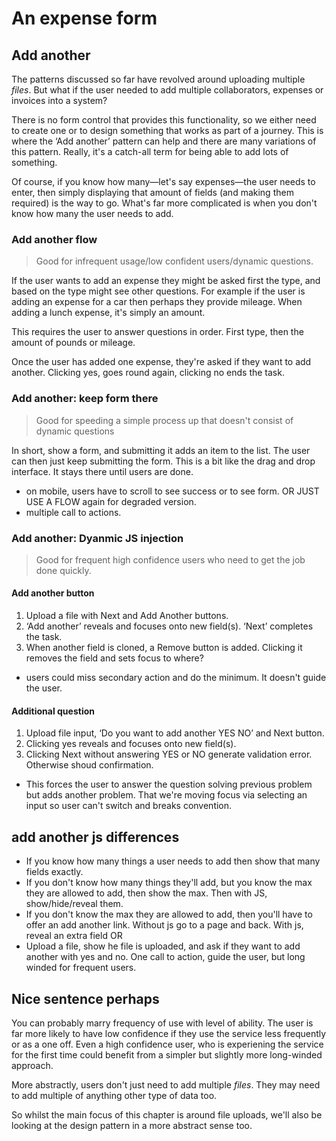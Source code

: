 # An expense form

## Add another

The patterns discussed so far have revolved around uploading multiple *files*. But what if the user needed to add multiple collaborators, expenses or invoices into a system?

There is no form control that provides this functionality, so we either need to create one or to design something that works as part of a journey. This is where the ‘Add another’ pattern can help and there are many variations of this pattern. Really, it's a catch-all term for being able to add lots of something.

Of course, if you know how many&mdash;let's say expenses&mdash;the user needs to enter, then simply displaying that amount of fields (and making them required) is the way to go. What's far more complicated is when you don't know how many the user needs to add.

### Add another flow

> Good for infrequent usage/low confident users/dynamic questions.

If the user wants to add an expense they might be asked first the type, and based on the type might see other questions. For example if the user is adding an expense for a car then perhaps they provide mileage. When adding a lunch expense, it's simply an amount.

This requires the user to answer questions in order. First type, then the amount of pounds or mileage.

Once the user has added one expense, they're asked if they want to add another. Clicking yes, goes round again, clicking no ends the task.

### Add another: keep form there

> Good for speeding a simple process up that doesn't consist of dynamic questions

In short, show a form, and submitting it adds an item to the list. The user can then just keep submitting the form. This is a bit like the drag and drop interface. It stays there until users are done.

- on mobile, users have to scroll to see success or to see form. OR JUST USE A FLOW again for degraded version.
- multiple call to actions.

### Add another: Dyanmic JS injection

> Good for frequent high confidence users who need to get the job done quickly.

#### Add another button

1. Upload a file with Next and Add Another buttons.
2. ‘Add another’ reveals and focuses onto new field(s). ‘Next’ completes the task.
3. When another field is cloned, a Remove button is added. Clicking it removes the field and sets focus to where?

- users could miss secondary action and do the minimum. It doesn't guide the user.

#### Additional question

1. Upload file input, ‘Do you want to add another YES NO’ and Next button.
2. Clicking yes reveals and focuses onto new field(s).
3. Clicking Next without answering YES or NO generate validation error. Otherwise shoud confirmation.

- This forces the user to answer the question solving previous problem but adds another problem. That we're moving focus via selecting an input so user can't switch and breaks convention.

## add another js differences

- If you know how many things a user needs to add then show that many fields exactly.
- If you don't know how many things they'll add, but you know the max they are allowed to add, then show the max. Then with JS, show/hide/reveal them.
- If you don't know the max they are allowed to add, then you'll have to offer an add another link. Without js go to a page and back. With js, reveal an extra field OR
- Upload a file, show he file is uploaded, and ask if they want to add another with yes and no. One call to action, guide the user, but long winded for frequent users.

## Nice sentence perhaps

You can probably marry frequency of use with level of ability. The user is far more likely to have low confidence if they use the service less frequently or as a one off. Even a high confidence user, who is experiening the service for the first time could benefit from a simpler but slightly more long-winded approach.


More abstractly, users don't just need to add multiple *files*. They may need to add multiple of anything other type of data too.

So whilst the main focus of this chapter is around file uploads, we'll also be looking at the design pattern in a more abstract sense too.
